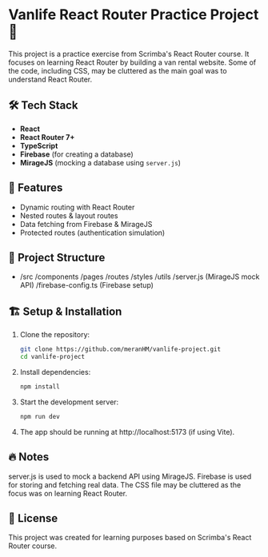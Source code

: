 # Vanlife React Router Practice Project 🚐  

This project is a practice exercise from Scrimba's React Router course. It focuses on learning React Router by building a van rental website. Some of the code, including CSS, may be cluttered as the main goal was to understand React Router.  


## 🛠 Tech Stack  
- **React**  
- **React Router 7+**  
- **TypeScript**  
- **Firebase** (for creating a database)  
- **MirageJS** (mocking a database using `server.js`)  


## 🚀 Features  
- Dynamic routing with React Router  
- Nested routes & layout routes  
- Data fetching from Firebase & MirageJS  
- Protected routes (authentication simulation)  


## 📁 Project Structure  
- /src /components /pages /routes /styles /utils /server.js (MirageJS mock API) /firebase-config.ts (Firebase setup)

## 🏗 Setup & Installation  
1. Clone the repository:  
   ```bash
   git clone https://github.com/meranHM/vanlife-project.git
   cd vanlife-project
2. Install dependencies:
   ```bash
   npm install

3. Start the development server:
   ```bash 
   npm run dev

4. The app should be running at http://localhost:5173 (if using Vite).

## 🔥 Notes
server.js is used to mock a backend API using MirageJS.
Firebase is used for storing and fetching real data.
The CSS file may be cluttered as the focus was on learning React Router.

## 📜 License
This project was created for learning purposes based on Scrimba's React Router course.

